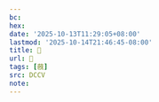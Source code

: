 ```yaml
---
bc:
hex:
date: '2025-10-13T11:29:05+08:00'
lastmod: '2025-10-14T21:46:45-08:00'
title: 󰠁
url: 󰠁
tags: [蔇]
src: DCCV
note:
---
```

